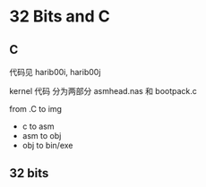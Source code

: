 # 32 Bits and C

## C
代码见 harib00i, harib00j

kernel 代码 分为两部分 asmhead.nas 和 bootpack.c


from .C to img
- c to asm
- asm to obj
- obj to bin/exe



## 32 bits


